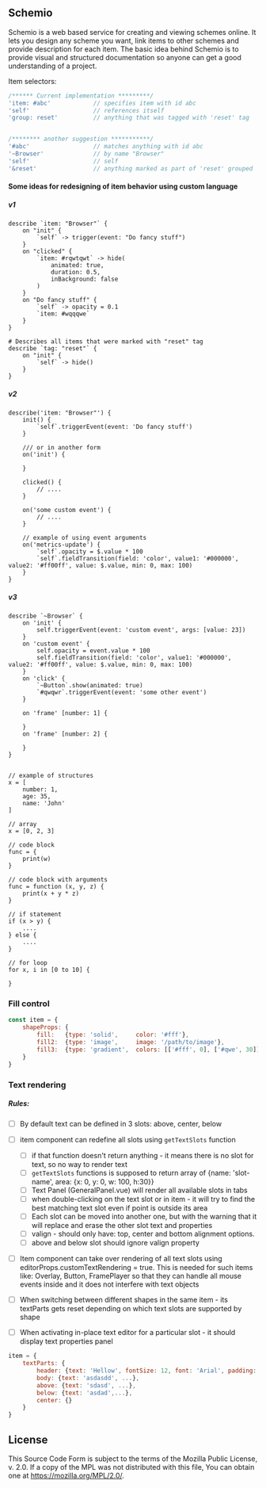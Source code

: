 Schemio
--------------------

Schemio is a web based service for creating and viewing schemes online. It lets you design any scheme you want, link items to other schemes and provide description for each item. The basic idea behind Schemio is to provide visual and structured documentation so anyone can get a good understanding of a project.




Item selectors:
```js
/****** Current implementation *********/
'item: #abc'            // specifies item with id abc
'self'                  // references itself
'group: reset'          // anything that was tagged with 'reset' tag


/******** another suggestion ***********/
'#abc'                  // matches anything with id abc 
'~Browser'              // by name "Browser"
'self'                  // self
'&reset'                // anything marked as part of 'reset' grouped

```



#### Some ideas for redesigning of item behavior using custom language
##### v1
```
describe `item: "Browser"` {
    on "init" {
        `self` -> trigger(event: "Do fancy stuff")
    }
    on "clicked" {
        `item: #rqwtqwt` -> hide(
            animated: true,
            duration: 0.5,
            inBackground: false
        )
    }
    on "Do fancy stuff" {
        `self` -> opacity = 0.1
        `item: #wqqqwe`
    }
}

# Describes all items that were marked with "reset" tag
describe `tag: "reset"` {
    on "init" {
        `self` -> hide()
    }
}
```

##### v2
```
describe('item: "Browser"') {
    init() {
        `self`.triggerEvent(event: 'Do fancy stuff')
    }

    /// or in another form
    on('init') {

    }

    clicked() {
        // ....
    }

    on('some custom event') {
        // ....
    }

    // example of using event arguments
    on('metrics-update') {
        `self`.opacity = $.value * 100
        `self`.fieldTransition(field: 'color', value1: '#000000', value2: '#ff00ff', value: $.value, min: 0, max: 100)
    }
}
```

##### v3
```
describe `~Browser` {
    on 'init' {
        self.triggerEvent(event: 'custom event', args: [value: 23])   
    }
    on 'custom event' { 
        self.opacity = event.value * 100
        self.fieldTransition(field: 'color', value1: '#000000', value2: '#ff00ff', value: $.value, min: 0, max: 100)
    }
    on 'click' {
        `~Button`.show(animated: true)
        `#qwqwr`.triggerEvent(event: 'some other event')
    }

    on 'frame' [number: 1] {

    }
    on 'frame' [number: 2] {

    }
}


// example of structures
x = [
    number: 1,
    age: 35,
    name: 'John'
]

// array
x = [0, 2, 3]

// code block
func = {
    print(w)
}

// code block with arguments
func = function (x, y, z) { 
    print(x + y * z)
}

// if statement
if (x > y) {
    ....
} else {
    ....
}

// for loop
for x, i in [0 to 10] {

}

```


### Fill control

```js
const item = {
    shapeProps: {
        fill:   {type: 'solid',     color: '#fff'},
        fill2:  {type: 'image',     image: '/path/to/image'},
        fill3:  {type: 'gradient',  colors: [['#fff', 0], ['#qwe', 30]],
    }
}
```


### Text rendering


##### Rules:
- [ ] By default text can be defined in 3 slots: above, center, below
- [ ] item component can redefine all slots using `getTextSlots` function
    - [ ] if that function doesn't return anything - it means there is no slot for text, so no way to render text
    - [ ] `getTextSlots` functions is supposed to return array of {name: 'slot-name', area: {x: 0, y: 0, w: 100, h:30}}
    - [ ] Text Panel (GeneralPanel.vue) will render all available slots in tabs
    - [ ] when double-clicking on the text slot or in item - it will try to find the best matching text slot even if point is outside its area
    - [ ] Each slot can be moved into another one, but with the warning that it will replace and erase the other slot text and properties
    - [ ] valign - should only have: top, center and bottom alignment options.
    - [ ] above and below slot should ignore valign property 
- [ ] Item component can take over rendering of all text slots using editorProps.customTextRendering = true.
    This is needed for such items like: Overlay, Button, FramePlayer so that they can handle all mouse events inside and it does not interfere with text objects
- [ ] When switching between different shapes in the same item - its textParts gets reset depending on which text slots are supported by shape
- [ ] When activating in-place text editor for a particular slot - it should display text properties panel


```js
item = {
    textParts: {
        header: {text: 'Hellow', fontSize: 12, font: 'Arial', padding: {...}},
        body: {text: 'asdasdd', ...},
        above: {text: 'sdasd', ...},
        below: {text: 'asdad',...},
        center: {}
    }
}
```



License
---------
This Source Code Form is subject to the terms of the Mozilla Public License, v. 2.0. If a copy of the MPL was not distributed with this file, You can obtain one at https://mozilla.org/MPL/2.0/.

